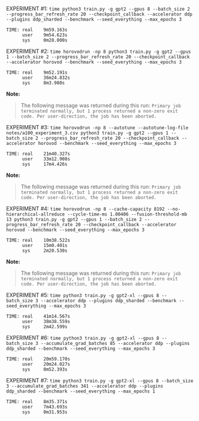 EXPERIMENT #1: `time python3 train.py -g gpt2 --gpus 8 --batch_size 2 --progress_bar_refresh_rate 20 --checkpoint_callback --accelerator ddp --plugins ddp_sharded --benchmark --seed_everything --max_epochs 3`
```
TIME: real    9m59.163s
      user    9m54.623s
      sys     0m28.000s
```

EXPERIMENT #2: `time horovodrun -np 8 python3 train.py -g gpt2 --gpus 1 --batch_size 2 --progress_bar_refresh_rate 20 --checkpoint_callback --accelerator horovod --benchmark --seed_everything --max_epochs 3`
```
TIME: real    9m52.191s
      user    36m24.832s
      sys     8m3.980s
```
**Note:**
>The following message was returned during this run: `Primary job terminated normally, but 1 process returned a non-zero exit code. Per user-direction, the job has been aborted.`

EXPERIMENT #3: `time horovodrun -np 8 --autotune --autotune-log-file notes/a100_experiment_3.csv python3 train.py -g gpt2 --gpus 1 --batch_size 2 --progress_bar_refresh_rate 20 --checkpoint_callback --accelerator horovod --benchmark --seed_everything --max_epochs 3`
```
TIME: real    21m40.327s
      user    33m12.908s
      sys     17m4.426s
```
**Note:**
>The following message was returned during this run: `Primary job terminated normally, but 1 process returned a non-zero exit code. Per user-direction, the job has been aborted.`

EXPERIMENT #4: `time horovodrun -np 8 --cache-capacity 8192 --no-hierarchical-allreduce --cycle-time-ms 1.00406 --fusion-threshold-mb 13 python3 train.py -g gpt2 --gpus 1 --batch_size 2 --progress_bar_refresh_rate 20 --checkpoint_callback --accelerator horovod --benchmark --seed_everything --max_epochs 3`
```
TIME: real    10m38.522s
      user    15m0.401s
      sys     2m20.530s
```
**Note:**
>The following message was returned during this run: `Primary job terminated normally, but 1 process returned a non-zero exit code. Per user-direction, the job has been aborted.`

EXPERIMENT #5: `time python3 train.py -g gpt2-xl --gpus 8 --batch_size 3 --accelerator ddp --plugins ddp_sharded --benchmark --seed_everything --max_epochs 3`
```
TIME: real    41m14.567s
      user    38m38.559s
      sys     2m42.599s
```

EXPERIMENT #6: `time python3 train.py -g gpt2-xl --gpus 8 --batch_size 3 --accumulate_grad_batches 85 --accelerator ddp --plugins ddp_sharded --benchmark --seed_everything --max_epochs 3`
```
TIME: real    20m59.170s
      user    20m24.027s
      sys     0m52.393s
```

EXPERIMENT #7: `time python3 train.py -g gpt2-xl --gpus 8 --batch_size 3 --accumulate_grad_batches 341 --accelerator ddp --plugins ddp_sharded --benchmark --seed_everything --max_epochs 1`
```
TIME: real    8m35.371s
      user    7m43.693s
      sys     0m31.953s
```
